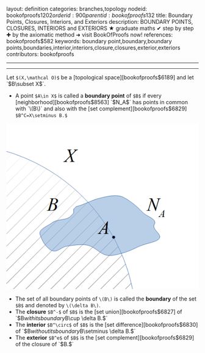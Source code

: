 layout: definition
categories: branches,topology
nodeid: bookofproofs$1202
orderid: 900
parentid: bookofproofs$132
title: Boundary Points, Closures, Interiors, and Exteriors
description: BOUNDARY POINTS, CLOSURES, INTERIORS and EXTERIORS ★ graduate maths ✔ step by step ✚ by the axiomatic method ➜ visit BookOfProofs now!
references: bookofproofs$582
keywords: boundary point,boundary,boundary points,boundaries,interior,interiors,closure,closures,exterior,exteriors
contributors: bookofproofs

---


---

Let `$(X,\mathcal O)$` be a [topological space][bookofproofs$6189] and let `$B\subset X$`. 

* A point `$A\in X$` is called a **boundary point** of `$B$` if every [neighborhood][bookofproofs$8563] `$N_A$` has points in common with `\(B\)` and also with the [set complement][bookofproofs$6829] `$B^C=X\setminus B.$`


![boundary](https://github.com/bookofproofs/bookofproofs.github.io/blob/main/_sources/_assets/images/examples/boundary.png?raw=true)


* The set of all boundary points of `\(B\)` is called the **boundary** of the set `$B$` and denoted by `\(\delta B\)`.
* The **closure** `$B^-$` of `$B$` is the [set union][bookofproofs$6827] of `$B$` with its boundary `$B\cup \delta B.$` 
* The **interior** `$B^\circ$` of `$B$` is the [set difference][bookofproofs$6830] of `$B$` without its boundary `$B\setminus \delta B.$`
* The **exterior** `$B^e$` of `$B$` is the [set complement][bookofproofs$6829] of the closure of `$B.$`

